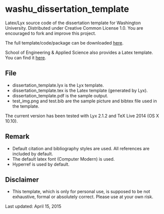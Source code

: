 # washu_dissertation_template
Latex/Lyx source code of the dissertation template for Washington University. Distributed under Creative Common License 1.0. You are encouraged to fork and improve this project.

The full template/code/package can be downloaded [here](https://github.com/liaojunmin/washu_dissertation_template/archive/master.zip).

School of Engineering & Applied Science also provides a Latex template. You can find it [here](https://engineering.wustl.edu/current-students/student-services/Pages/forms.aspx).

## File
* dissertation_template.lyx is the Lyx template.
* dissertation_template.tex is the Latex template (generated by Lyx).
* dissertation_template.pdf is the sample output.
* test_img.png and test.bib are the sample picture and bibtex file used in the template.

The current version has been tested with Lyx 2.1.2 and TeX Live 2014 (OS X 10.10).


## Remark
* Default citation and bibliography styles are used. All references are included by default.
* The default latex font (Computer Modern) is used.
* Hyperref is used by default.

## Disclaimer
* This template, which is only for personal use, is supposed to be not exhaustive, formal or absolutely correct. Please use at your own risk.

Last updated: April 15, 2015

